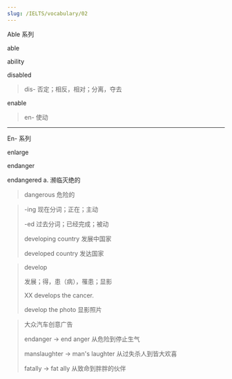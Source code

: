 ```yaml
---
slug: /IELTS/vocabulary/02
---
```




Able 系列

able

ability

disabled

> dis- 否定；相反，相对；分离，夺去

enable

> en- 使动

---

En- 系列

enlarge

endanger

endangered a. 濒临灭绝的

> dangerous 危险的

> -ing 现在分词；正在；主动
>
> -ed 过去分词；已经完成；被动
>
> developing country 发展中国家
>
> developed country 发达国家

>  develop
>
> 发展；得，患（病），罹患；显影
>
> XX develops the cancer.
>
> develop the photo 显影照片

> 大众汽车创意广告
>
> endanger → end anger 从危险到停止生气
>
> manslaughter → man's laughter 从过失杀人到皆大欢喜
>
> fatally → fat ally 从致命到胖胖的伙伴



















